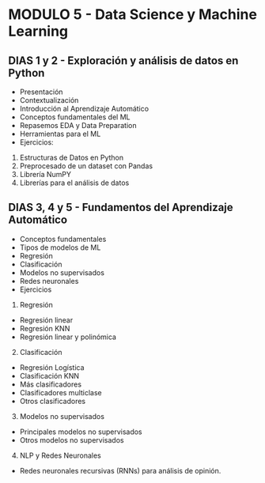 # MODULO 5 - Data Science y Machine Learning

## DIAS 1 y 2 - Exploración y análisis de datos en Python

- Presentación
- Contextualización
- Introducción al Aprendizaje Automático
- Conceptos fundamentales del ML
- Repasemos EDA y Data Preparation
- Herramientas para el ML
- Ejercicios:

1. Estructuras de Datos en Python
2. Preprocesado de un dataset con Pandas
3. Librería NumPY
4. Librerías para el análisis de datos

## DIAS 3, 4 y 5 - Fundamentos del Aprendizaje Automático

- Conceptos fundamentales
- Tipos de modelos de ML
- Regresión
- Clasificación
- Modelos no supervisados
- Redes neuronales
- Ejercicios

1. Regresión
- Regresión linear
- Regresión KNN
- Regresión linear y polinómica

2. Clasificación
- Regresión Logística
- Clasificación KNN
- Más clasificadores
- Clasificadores multiclase
- Otros clasificadores

3. Modelos no supervisados
- Principales modelos no supervisados
- Otros modelos no supervisados

4. NLP y Redes Neuronales
- Redes neuronales recursivas (RNNs) para análisis de opinión.